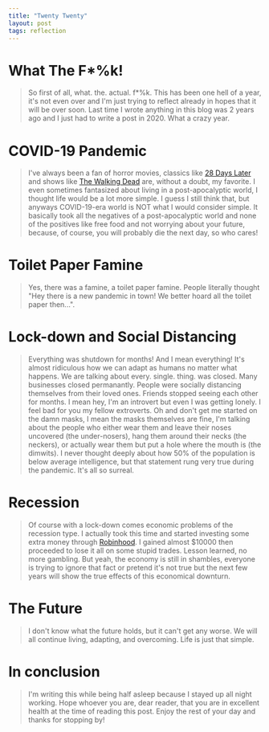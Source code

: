 ```yaml
---
title: "Twenty Twenty"
layout: post
tags: reflection
---
```


# What The F*%k!
> So first of all, what. the. actual. f*%k. This has been one hell of a year, it's not even over and I'm just trying to reflect already in hopes that it will be over soon. Last time I wrote anything in this blog was 2 years ago and I just had to write a post in 2020. What a crazy year.

# COVID-19 Pandemic
> I've always been a fan of horror movies, classics like [28 Days Later][1] and shows like [The Walking Dead][2] are, without a doubt, my favorite. I even sometimes fantasized about living in a post-apocalyptic world, I thought life would be a lot more simple. I guess I still think that, but anyways COVID-19-era world is NOT what I would consider simple. It basically took all the negatives of a post-apocalyptic world and none of the positives like free food and not worrying about your future, because, of course, you will probably die the next day, so who cares!

# Toilet Paper Famine
> Yes, there was a famine, a toilet paper famine. People literally thought "Hey there is a new pandemic in town! We better hoard all the toilet paper then...".

# Lock-down and Social Distancing
> Everything was shutdown for months! And I mean everything! It's almost ridiculous how we can adapt as humans no matter what happens. We are talking about every. single. thing. was closed. Many businesses closed permanantly. People were socially distancing themselves from their loved ones. Friends stopped seeing each other for months. I mean hey, I'm an introvert but even I was getting lonely. I feel bad for you my fellow extroverts. Oh and don't get me started on the damn masks, I mean the masks themselves are fine, I'm talking about the people who either wear them and leave their noses uncovered (the under-nosers), hang them around their necks (the neckers), or actually wear them but put a hole where the mouth is (the dimwits). I never thought deeply about how 50% of the population is below average intelligence, but that statement rung very true during the pandemic. It's all so surreal.

# Recession
> Of course with a lock-down comes economic problems of the recession type. I actually took this time and started investing some extra money through [Robinhood][3]. I gained almost $10000 then proceeded to lose it all on some stupid trades. Lesson learned, no more gambling. But yeah, the economy is still in shambles, everyone is trying to ignore that fact or pretend it's not true but the next few years will show the true effects of this economical downturn.

# The Future
> I don't know what the future holds, but it can't get any worse. We will all continue living, adapting, and overcoming. Life is just that simple.

# In conclusion
> I'm writing this while being half asleep because I stayed up all night working. Hope whoever you are, dear reader, that you are in excellent health at the time of reading this post. Enjoy the rest of your day and thanks for stopping by!


[1]: https://en.wikipedia.org/wiki/28_Days_Later
[2]: https://en.wikipedia.org/wiki/The_Walking_Dead_(TV_series)
[3]: https://robinhood.com/us/en/